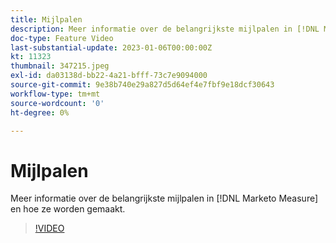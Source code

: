 ```yaml
---
title: Mijlpalen
description: Meer informatie over de belangrijkste mijlpalen in [!DNL Marketo Measure] en hoe ze worden gemaakt.
doc-type: Feature Video
last-substantial-update: 2023-01-06T00:00:00Z
kt: 11323
thumbnail: 347215.jpeg
exl-id: da03138d-bb22-4a21-bfff-73c7e9094000
source-git-commit: 9e38b740e29a827d5d64ef4e7fbf9e18dcf30643
workflow-type: tm+mt
source-wordcount: '0'
ht-degree: 0%

---
```


# Mijlpalen

Meer informatie over de belangrijkste mijlpalen in [!DNL Marketo Measure] en hoe ze worden gemaakt.

>[!VIDEO](https://video.tv.adobe.com/v/347215/?quality=12&learn=on)
